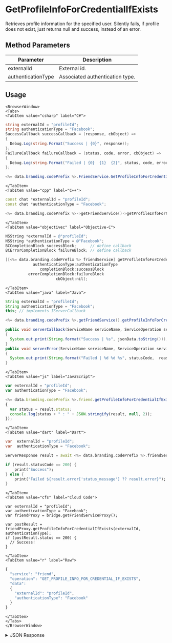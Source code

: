 # GetProfileInfoForCredentialIfExists

Retrieves profile information for the specified user. Silently fails, if profile does not exist, just returns null and success, instead of an error.

<PartialServop service_name="friend" operation_name="GET_PROFILE_INFO_FOR_CREDENTIAL_IF_EXISTS" />

## Method Parameters

| Parameter          | Description                     |
| ------------------ | ------------------------------- |
| externalId         | External id.                    |
| authenticationType | Associated authentication type. |

## Usage

```mdx-code-block
<BrowserWindow>
<Tabs>
<TabItem value="csharp" label="C#">
```

```csharp
string externalId = "profileId";
string authenticationType = "Facebook";
SuccessCallback successCallback = (response, cbObject) =>
{
  Debug.Log(string.Format("Success | {0}", response));
};
FailureCallback failureCallback = (status, code, error, cbObject) =>
{
  Debug.Log(string.Format("Failed | {0}  {1}  {2}", status, code, error));
};

<%= data.branding.codePrefix %>.FriendService.GetProfileInfoForCredentialIfExists(externalId, authenticationType, successCallback, failureCallback);
```

```mdx-code-block
</TabItem>
<TabItem value="cpp" label="C++">
```

```cpp
const chat *externalId = "profileId";
const chat *authenticationType = "Facebook";

<%= data.branding.codePrefix %>->getFriendService()->getProfileInfoForCredentialIfExists(externalId, authenticationType, this);
```

```mdx-code-block
</TabItem>
<TabItem value="objectivec" label="Objective-C">
```

```objectivec
NSString *externalId = @"profileId";
NSString *authenticationType = @"Facebook";
BCCompletionBlock successBlock;      // define callback
BCErrorCompletionBlock failureBlock; // define callback

[[<%= data.branding.codePrefix %> friendService] getProfileInfoForCredentialIfExists:externalId
            authenticationType:authenticationType
               completionBlock:successBlock
          errorCompletionBlock:failureBlock
                      cbObject:nil];
```

```mdx-code-block
</TabItem>
<TabItem value="java" label="Java">
```

```java
String externalId = "profileId";
String authenticationType = "Facebook";
this; // implements IServerCallback

<%= data.branding.codePrefix %>.getFriendService().getProfileInfoForCredentialIfExists(externalId, authenticationType, this);

public void serverCallback(ServiceName serviceName, ServiceOperation serviceOperation, JSONObject jsonData)
{
  System.out.print(String.format("Success | %s", jsonData.toString()));
}
public void serverError(ServiceName serviceName, ServiceOperation serviceOperation, int statusCode, int reasonCode, String jsonError)
{
  System.out.print(String.format("Failed | %d %d %s", statusCode,  reasonCode, jsonError.toString()));
}
```

```mdx-code-block
</TabItem>
<TabItem value="js" label="JavaScript">
```

```javascript
var externalId = "profileId";
var authenticationType = "Facebook";

<%= data.branding.codePrefix %>.friend.getProfileInfoForCredentialIfExists(externalId, authenticationType, result =>
{
  var status = result.status;
  console.log(status + " : " + JSON.stringify(result, null, 2));
});
```

```mdx-code-block
</TabItem>
<TabItem value="dart" label="Dart">
```

```dart
var  externalId = "profileId";
var  authenticationType = "Facebook";

ServerResponse result = await <%= data.branding.codePrefix %>.friendService.getProfileInfoForCredentialIfExists(externalId:externalId, authenticationType:authenticationType);

if (result.statusCode == 200) {
    print("Success");
} else {
    print("Failed ${result.error['status_message'] ?? result.error}");
}
```

```mdx-code-block
</TabItem>
<TabItem value="cfs" label="Cloud Code">
```

```cfscript
var externalId = "profileId";
var authenticationType = "Facebook";
var friendProxy = bridge.getFriendServiceProxy();

var postResult = friendProxy.getProfileInfoForCredentialIfExists(externalId, authenticationType);
if (postResult.status == 200) {
  // Success!
}
```

```mdx-code-block
</TabItem>
<TabItem value="r" label="Raw">
```

```r
{
  "service": "friend",
  "operation": "GET_PROFILE_INFO_FOR_CREDENTIAL_IF_EXISTS",
  "data":
  {
    "externalId": "profileId",
    "authenticationType": "Facebook"
  }
}
```

```mdx-code-block
</TabItem>
</Tabs>
</BrowserWindow>
```

<details>
<summary>JSON Response</summary>

```json
{
    "status": 200,
    "data": {}
}
```

</details>

